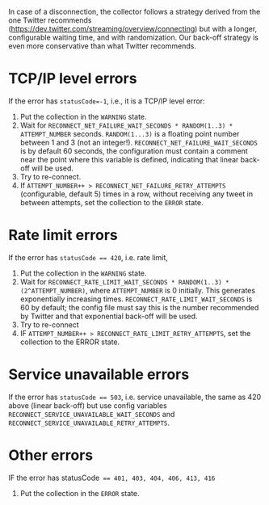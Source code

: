 In case of a disconnection, the collector follows a strategy derived from the one Twitter recommends (https://dev.twitter.com/streaming/overview/connecting) but with a longer, configurable waiting time, and with randomization. Our back-off strategy is even more conservative than what Twitter recommends.

# TCP/IP level errors

If the error has `statusCode=-1`, i.e., it is a TCP/IP level error:

1. Put the collection in the `WARNING` state.
2. Wait for `RECONNECT_NET_FAILURE_WAIT_SECONDS * RANDOM(1..3) * ATTEMPT_NUMBER` seconds. `RANDOM(1...3)` is a floating point number between 1 and 3 (not an integer!). `RECONNECT_NET_FAILURE_WAIT_SECONDS` is by default 60 seconds, the configuration must contain a comment near the point where this variable is defined, indicating that linear back-off will be used.
3. Try to re-connect.
4. If `ATTEMPT_NUMBER++ > RECONNECT_NET_FAILURE_RETRY_ATTEMPTS` (configurable, default 5) times in a row, without receiving any tweet in between attempts, set the collection to the `ERROR` state.

# Rate limit errors

If the error has `statusCode == 420`, i.e. rate limit,

1. Put the collection in the `WARNING` state.
2. Wait for `RECONNECT_RATE_LIMIT_WAIT_SECONDS * RANDOM(1..3) * (2^ATTEMPT_NUMBER)`, where `ATTEMPT_NUMBER` is 0 initially. This generates exponentially increasing times. `RECONNECT_RATE_LIMIT_WAIT_SECONDS` is 60 by default; the config file must say this is the number recommended by Twitter and that exponential back-off will be used.
3. Try to re-connect
4. IF `ATTEMPT_NUMBER++ > RECONNECT_RATE_LIMIT_RETRY_ATTEMPTS`, set the collection to the ERROR state.

# Service unavailable errors

If the error has `statusCode == 503`, i.e. service unavailable, the same as 420 above (linear back-off) but use config variables `RECONNECT_SERVICE_UNAVAILABLE_WAIT_SECONDS` and `RECONNECT_SERVICE_UNAVAILABLE_RETRY_ATTEMPTS`.

# Other errors

IF the error has statusCode` == 401, 403, 404, 406, 413, 416`

1. Put the collection in the `ERROR` state.

